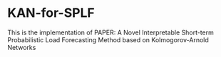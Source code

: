 # KAN-for-SPLF
This is the implementation of PAPER:  A Novel Interpretable Short-term Probabilistic Load Forecasting Method based on Kolmogorov-Arnold Networks
